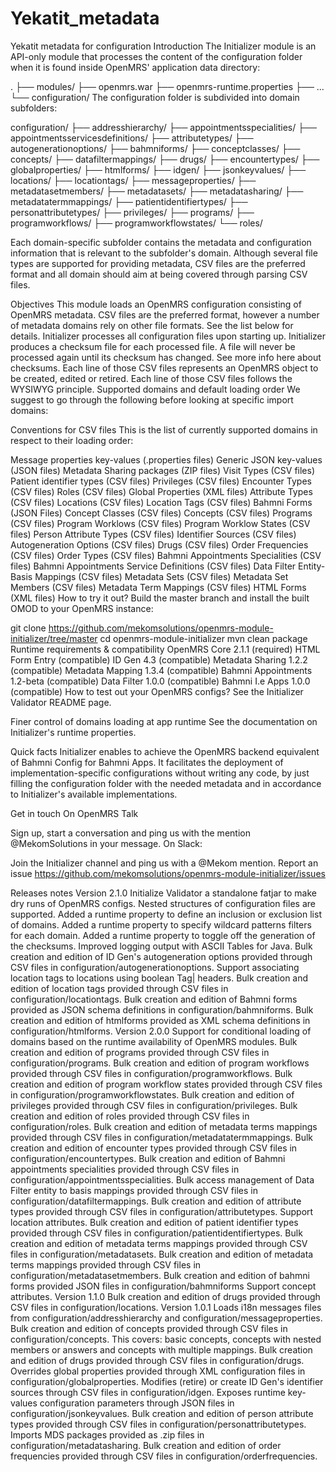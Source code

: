 # Yekatit_metadata
Yekatit metadata for configuration
Introduction
The Initializer module is an API-only module that processes the content of the configuration folder when it is found inside OpenMRS' application data directory:

.
├── modules/
├── openmrs.war
├── openmrs-runtime.properties
├── ...
└── configuration/
The configuration folder is subdivided into domain subfolders:

configuration/
  ├── addresshierarchy/
  ├── appointmentsspecialities/
  ├── appointmentsservicesdefinitions/
  ├── attributetypes/
  ├── autogenerationoptions/
  ├── bahmniforms/
  ├── conceptclasses/
  ├── concepts/
  ├── datafiltermappings/
  ├── drugs/
  ├── encountertypes/
  ├── globalproperties/
  ├── htmlforms/
  ├── idgen/
  ├── jsonkeyvalues/
  ├── locations/
  ├── locationtags/
  ├── messageproperties/
  ├── metadatasetmembers/ 
  ├── metadatasets/ 
  ├── metadatasharing/ 
  ├── metadatatermmappings/ 
  ├── patientidentifiertypes/ 
  ├── personattributetypes/ 
  ├── privileges/ 
  ├── programs/ 
  ├── programworkflows/
  ├── programworkflowstates/
  └── roles/
   
Each domain-specific subfolder contains the metadata and configuration information that is relevant to the subfolder's domain. Although several file types are supported for providing metadata, CSV files are the preferred format and all domain should aim at being covered through parsing CSV files.

Objectives
This module loads an OpenMRS configuration consisting of OpenMRS metadata.
CSV files are the preferred format, however a number of metadata domains rely on other file formats. See the list below for details.
Initializer processes all configuration files upon starting up.
Initializer produces a checksum file for each processed file. A file will never be processed again until its checksum has changed.
See more info here about checksums.
Each line of those CSV files represents an OpenMRS object to be created, edited or retired.
Each line of those CSV files follows the WYSIWYG principle.
Supported domains and default loading order
We suggest to go through the following before looking at specific import domains:

Conventions for CSV files
This is the list of currently supported domains in respect to their loading order:

Message properties key-values (.properties files)
Generic JSON key-values (JSON files)
Metadata Sharing packages (ZIP files)
Visit Types (CSV files)
Patient identifier types (CSV files)
Privileges (CSV files)
Encounter Types (CSV files)
Roles (CSV files)
Global Properties (XML files)
Attribute Types (CSV files)
Locations (CSV files)
Location Tags (CSV files)
Bahmni Forms (JSON Files)
Concept Classes (CSV files)
Concepts (CSV files)
Programs (CSV files)
Program Worklows (CSV files)
Program Worklow States (CSV files)
Person Attribute Types (CSV files)
Identifier Sources (CSV files)
Autogeneration Options (CSV files)
Drugs (CSV files)
Order Frequencies (CSV files)
Order Types (CSV files)
Bahmni Appointments Specialities (CSV files)
Bahmni Appointments Service Definitions (CSV files)
Data Filter Entity-Basis Mappings (CSV files)
Metadata Sets (CSV files)
Metadata Set Members (CSV files)
Metadata Term Mappings (CSV files)
HTML Forms (XML files)
How to try it out?
Build the master branch and install the built OMOD to your OpenMRS instance:

git clone https://github.com/mekomsolutions/openmrs-module-initializer/tree/master
cd openmrs-module-initializer
mvn clean package
Runtime requirements & compatibility
OpenMRS Core 2.1.1 (required)
HTML Form Entry (compatible)
ID Gen 4.3 (compatible)
Metadata Sharing 1.2.2 (compatible)
Metadata Mapping 1.3.4 (compatible)
Bahmni Appointments 1.2-beta (compatible)
Data Filter 1.0.0 (compatible)
Bahmni I.e Apps 1.0.0 (compatible)
How to test out your OpenMRS configs?
See the Initializer Validator README page.

Finer control of domains loading at app runtime
See the documentation on Initializer's runtime properties.

Quick facts
Initializer enables to achieve the OpenMRS backend equivalent of Bahmni Config for Bahmni Apps. It facilitates the deployment of implementation-specific configurations without writing any code, by just filling the configuration folder with the needed metadata and in accordance to Initializer's available implementations.

Get in touch
On OpenMRS Talk

Sign up, start a conversation and ping us with the mention @MekomSolutions in your message.
On Slack:

Join the Initializer channel and ping us with a @Mekom mention.
Report an issue
https://github.com/mekomsolutions/openmrs-module-initializer/issues

Releases notes
Version 2.1.0
Initialize Validator a standalone fatjar to make dry runs of OpenMRS configs.
Nested structures of configuration files are supported.
Added a runtime property to define an inclusion or exclusion list of domains.
Added a runtime property to specify wildcard patterns filters for each domain.
Added a runtime property to toggle off the generation of the checksums.
Improved logging output with ASCII Tables for Java.
Bulk creation and edition of ID Gen's autogeneration options provided through CSV files in configuration/autogenerationoptions.
Support associating location tags to locations using boolean Tag| headers.
Bulk creation and edition of location tags provided through CSV files in configuration/locationtags.
Bulk creation and edition of Bahmni forms provided as JSON schema definitions in configuration/bahmniforms.
Bulk creation and edition of htmlforms provided as XML schema definitions in configuration/htmlforms.
Version 2.0.0
Support for conditional loading of domains based on the runtime availability of OpenMRS modules.
Bulk creation and edition of programs provided through CSV files in configuration/programs.
Bulk creation and edition of program workflows provided through CSV files in configuration/programworkflows.
Bulk creation and edition of program workflow states provided through CSV files in configuration/programworkflowstates.
Bulk creation and edition of privileges provided through CSV files in configuration/privileges.
Bulk creation and edition of roles provided through CSV files in configuration/roles.
Bulk creation and edition of metadata terms mappings provided through CSV files in configuration/metadatatermmappings.
Bulk creation and edition of encounter types provided through CSV files in configuration/encountertypes.
Bulk creation and edition of Bahmni appointments specialities provided through CSV files in configuration/appointmentsspecialities.
Bulk access management of Data Filter entity to basis mappings provided through CSV files in configuration/datafiltermappings.
Bulk creation and edition of attribute types provided through CSV files in configuration/attributetypes.
Support location attributes.
Bulk creation and edition of patient identifier types provided through CSV files in configuration/patientidentifiertypes.
Bulk creation and edition of metadata terms mappings provided through CSV files in configuration/metadatasets.
Bulk creation and edition of metadata terms mappings provided through CSV files in configuration/metadatasetmembers.
Bulk creation and edition of bahmni forms provided JSON files in configuration/bahmniforms
Support concept attributes.
Version 1.1.0
Bulk creation and edition of drugs provided through CSV files in configuration/locations.
Version 1.0.1
Loads i18n messages files from configuration/addresshierarchy and configuration/messageproperties.
Bulk creation and edition of concepts provided through CSV files in configuration/concepts.
This covers: basic concepts, concepts with nested members or answers and concepts with multiple mappings.
Bulk creation and edition of drugs provided through CSV files in configuration/drugs.
Overrides global properties provided through XML configuration files in configuration/globalproperties.
Modifies (retire) or create ID Gen's identifier sources through CSV files in configuration/idgen.
Exposes runtime key-values configuration parameters through JSON files in configuration/jsonkeyvalues.
Bulk creation and edition of person attribute types provided through CSV files in configuration/personattributetypes.
Imports MDS packages provided as .zip files in configuration/metadatasharing.
Bulk creation and edition of order frequencies provided through CSV files in configuration/orderfrequencies.
